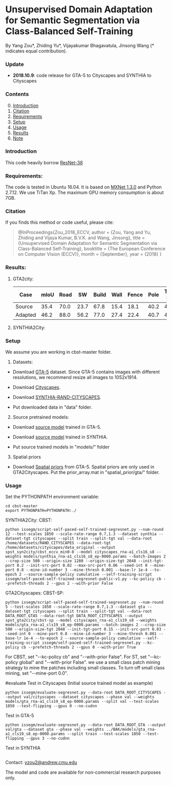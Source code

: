 # Unsupervised Domain Adaptation for Semantic Segmentation via Class-Balanced Self-Training

By Yang Zou*, Zhiding Yu*, Vijayakumar Bhagavatula, Jinsong Wang (* indicates equal contribution).

### Update
- **2018.10.9**: code release for GTA-5 to Cityscapes and SYNTHIA to Cityscapes

### Contents
0. [Introduction](#introduction)
0. [Citation](#citation)
0. [Requirements](#requirements)
0. [Setup](#models)
0. [Usage](#usage)
0. [Results](#results)
0. [Note](#note)

### Introduction

This code heavily borrow [ResNet-38](https://github.com/itijyou/ademxapp)

### Requirements:
The code is tested in Ubuntu 16.04. It is based on [MXNet 1.3.0](https://mxnet.apache.org/install/index.html?platform=Linux&language=Python&processor=GPU) and Python 2.7.12. We use TiTan Xp. The maximum GPU memory consumption is about 7GB.

### Citation
If you finds this method or code useful, please cite:
> @InProceedings{Zou_2018_ECCV,
author = {Zou, Yang and Yu, Zhiding and Vijaya Kumar, B.V.K. and Wang, Jinsong},
title = {Unsupervised Domain Adaptation for Semantic Segmentation via Class-Balanced Self-Training},
booktitle = {The European Conference on Computer Vision (ECCV)},
month = {September},
year = {2018}
}

### Results:
1. GTA2city:

	Case|mIoU|Road|SW|Build|Wall|Fence|Pole|Traffic Light|Traffic Sign|Veg.|Terrain|Sky|Person|Rider|Car|Truck|Bus|Train|Motor|Bike
	---|---|---|---|---|---|---|---|---|---|---|---|---|---|---|---|---|---|---|---|---
	Source|35.4|70.0|23.7|67.8|15.4|18.1|40.2|41.9|25.3|78.8|11.7|31.4|62.9|29.8|60.1|21.5|26.8|7.7|28.1|12.0
	Adapted|46.2|88.0|56.2|77.0|27.4|22.4|40.7|47.3|40.9|82.4|21.6|60.3|50.2|20.4|83.8|35.0|51.0|15.2|20.6|37.0

2. SYNTHIA2City:

### Setup
We assume you are working in cbst-master folder.
1. Datasets:

- Download [GTA-5](https://download.visinf.tu-darmstadt.de/data/from_games/) dataset. Since GTA-5 contains images with different resolutions, we recommend resize all images to 1052x1914. 

- Download [Cityscapes](https://www.cityscapes-dataset.com/).

- Download [SYNTHIA-RAND-CITYSCAPES](http://synthia-dataset.net/download/808/).

- Put downloaded data in "data" folder.

2. Source pretrained models:
- Download [source model](https://www.dropbox.com/s/idnnk398hf6u3x9/gta_rna-a1_cls19_s8_ep-0000.params?dl=0) trained in GTA-5.

- Download [source model](https://www.dropbox.com/s/l6oxhxhovn2l38p/synthia_rna-a1_cls16_s8_ep-0000.params?dl=0) trained in SYNTHIA.

- Put source trained models in "models/" folder

3. Spatial priors 

- Download [Spatial priors](https://www.dropbox.com/s/o6xac8r3z30huxs/prior_array.mat?dl=0) from GTA-5. Spatial priors are only used in GTA2Cityscapes. Put the prior_array.mat in "spatial_prior/gta/" folder.

### Usage

Set the PYTHONPATH environment variable:
~~~~
cd cbst-master
export PYTHONPATH=PYTHONPATH:./
~~~~

SYNTHIA2City:
CBST:
~~~~
python issegm/script-self-paced-self-trained-segresnet.py --num-round 12 --test-scales 1850 --scale-rate-range 0.7,1.3 --dataset synthia --dataset-tgt cityscapes --split train --split-tgt val --data-root /home/datasets/RAND_CITYSCAPES --data-root-tgt /home/datasets/cityscapes/data_original --output spst_syn2city/cbst_eccv_min0-8 --model cityscapes_rna-a1_cls16_s8 --weights models/synthia_rna-a1_cls16_s8_ep-0000.params --batch-images 2 --crop-size 500 --origin-size 1280 --origin-size-tgt 2048 --init-tgt-port 0.2 --init-src-port 0.02 --max-src-port 0.06 --seed-int 0 --mine-port 0.8 --mine-id-number 3 --mine-thresh 0.001 --base-lr 1e-4 --to-epoch 2 --source-sample-policy cumulative --self-training-script issegm/self-paced-self-trained-segresnet-public-v1.py --kc-policy cb --prefetch-threads 2 --gpus 2 --with-prior False
~~~~

GTA2Cityscapes:
CBST-SP:
~~~~
python issegm/script-self-paced-self-trained-segresnet.py --num-round 5 --test-scales 1850 --scale-rate-range 0.7,1.3 --dataset gta --dataset-tgt cityscapes --split train --split-tgt val --data-root DATA_ROOT_GTA5 --data-root-tgt DATA_ROOT_CITYSCAPES --output spst_gta2city/cbst-sp --model cityscapes_rna-a1_cls19_s8 --weights models/gta_rna-a1_cls19_s8_ep-0000.params --batch-images 2 --crop-size 500 --origin-size-tgt 2048 --init-tgt-port 0.15 --init-src-port 0.03 --seed-int 0 --mine-port 0.8 --mine-id-number 3 --mine-thresh 0.001 --base-lr 1e-4 --to-epoch 2 --source-sample-policy cumulative --self-training-script issegm/self-paced-self-trained-segresnet.py --kc-policy cb --prefetch-threads 2 --gpus 0 --with-prior True
~~~~

For CBST, set "--kc-policy cb" and "--with-prior False". For ST, set "--kc-policy global" and "--with-prior False".
we use a small class patch mining strategy to mine the patches including small classes. To turn off small class mining, set "--mine-port 0.0".  

#evaluate
Test in Cityscapes (Initial source trained model as example)
~~~~
python issegm/evaluate-segresnet.py --data-root DATA_ROOT_CITYSCAPES --output val/cityscapes --dataset cityscapes --phase val --weights models/gta_rna-a1_cls19_s8_ep-0000.params --split val --test-scales 1850 --test-flipping --gpus 0 --no-cudnn
~~~~
Test in GTA-5
~~~~
python issegm/evaluate-segresnet.py --data-root DATA_ROOT_GTA --output val/gta --dataset gta --phase val --weights ../BAK/models/gta_rna-a1_cls19_s8_ep-0000.params --split train --test-scales 1850 --test-flipping --gpus 3 --no-cudnn
~~~~
Test in SYNTHIA
~~~~

~~~~

Contact: yzou2@andrew.cmu.edu

The model and code are available for non-commercial research purposes only.
